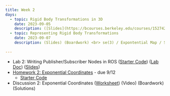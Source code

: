 ```yaml
---
title: Week 2
days:
  - topic: Rigid Body Transformations in 3D
    date: 2023-09-05
    description: ([Slides](https://bcourses.berkeley.edu/courses/1527423/files/86743019?module_item_id=16904585)) ([Boardwork](https://bcourses.berkeley.edu/courses/1527423/files/86748313?module_item_id=16904982)) <br> Quaternions / SE(3) / Twists <br> Reading - MLS 3.2
  - topic: Representing Rigid Body Transformations
    date: 2023-09-07
    description: (Slides) (Boardwork) <br> se(3) / Expontential Map / Screws <br> Reading - MLS 3.2
  
---
```


- Lab 2: Writing Publisher/Subscriber Nodes in ROS ([Starter Code](https://github.com/ucb-ee106/106a-fa23-labs-starter/tree/main/lab2)) ([Lab Doc](./assets/labs/lab2.pdf)) ([Slides](./assets/labs/lab2_slides.pdf))
- [Homework 2: Exponential Coordinates](./assets/homework/hw2_exp.pdf) - due 9/12
  - [Starter Code](./assets/homework/hw2_starter.zip)
- Discussion 2: Exponential Coordinates ([Worksheet](./assets/disc/disc2_exp.pdf)) (Video) (Boardwork) (Solutions)

<a id="Week3"></a>
